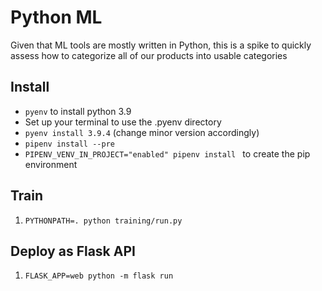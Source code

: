 Python ML
===

Given that ML tools are mostly written in Python, this is a spike to quickly assess how to categorize all of our products into usable categories

Install
---
* `pyenv` to install python 3.9
* Set up your terminal to use the .pyenv directory 
* `pyenv install 3.9.4` (change minor version accordingly)
* `pipenv install --pre`
* `PIPENV_VENV_IN_PROJECT="enabled" pipenv install ` to create the pip environment


Train
---
1. `PYTHONPATH=. python training/run.py`

Deploy as Flask API
---
1. `FLASK_APP=web python -m flask run`

